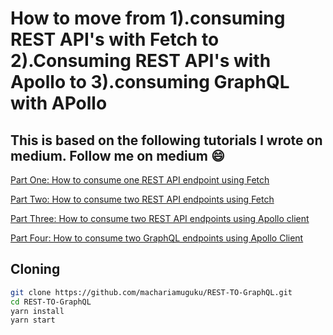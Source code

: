 # How to move from 1).consuming REST API's with Fetch to 2).Consuming REST API's with Apollo to 3).consuming GraphQL with APollo

## This is based on the following tutorials I wrote on medium. Follow me on medium :smile:

[Part One: How to consume one REST API endpoint using Fetch](https://medium.com/@iMash/from-rest-to-graphql-fetch-to-apollo-using-react-part-1-3-73f5a56bb144)

[Part Two: How to consume two REST API endpoints using Fetch](https://medium.com/@iMash/from-rest-to-graphql-fetch-to-apollo-using-react-2-4-eb7bc9cff7dd)

[Part Three: How to consume two REST API endpoints using Apollo client](https://medium.com/@iMash/from-rest-to-graphql-fetch-to-apollo-using-react-3-4-1cc0ac617fac)

[Part Four: How to consume two GraphQL endpoints using Apollo Client](https://medium.com/@iMash/from-rest-to-graphql-fetch-to-apollo-using-react-4-4-4bb59f169510)

## Cloning

```bash
git clone https://github.com/machariamuguku/REST-TO-GraphQL.git
cd REST-TO-GraphQL
yarn install
yarn start
```
